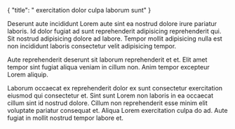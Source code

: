 {
  "title": " exercitation dolor culpa laborum sunt"
}

Deserunt aute incididunt Lorem aute sint ea nostrud dolore irure pariatur laboris. Id dolor fugiat ad sunt reprehenderit adipisicing reprehenderit qui. Sit nostrud adipisicing dolore ad labore. Tempor mollit adipisicing nulla est non incididunt laboris consectetur velit adipisicing tempor.

Aute reprehenderit deserunt sit laborum reprehenderit et et. Elit amet tempor sint fugiat aliqua veniam in cillum non. Anim tempor excepteur Lorem aliquip.

Laborum occaecat ex reprehenderit dolor ex sunt consectetur exercitation eiusmod qui consectetur et. Sint sunt Lorem non laboris in ea occaecat cillum sint id nostrud dolore. Cillum non reprehenderit esse minim elit voluptate pariatur consequat et. Aliqua Lorem exercitation culpa do ad. Aute fugiat in mollit nostrud tempor labore et.